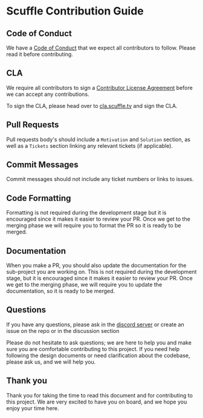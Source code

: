# Scuffle Contribution Guide

## Code of Conduct

We have a [Code of Conduct](./CODE_OF_CONDUCT.md) that we expect all contributors to follow. Please read it before contributing.

## CLA

We require all contributors to sign a [Contributor License Agreement](./CLA.md) before we can accept any contributions.

To sign the CLA, please head over to [cla.scuffle.tv](https://cla.scuffle.tv) and sign the CLA.

## Pull Requests

Pull requests body's should include a `Motivation` and `Solution` section, as well as a `Tickets` section linking any relevant tickets (if applicable).

## Commit Messages

Commit messages should not include any ticket numbers or links to issues.

## Code Formatting

Formatting is not required during the development stage but it is encouraged since it makes it easier to review your PR. Once we get to the merging phase we will require you to format the PR so it is ready to be merged.

## Documentation

When you make a PR, you should also update the documentation for the sub-project you are working on. This is not required during the development stage, but it is encouraged since it makes it easier to review your PR. Once we get to the merging phase, we will require you to update the documentation, so it is ready to be merged.

## Questions

If you have any questions, please ask in the [discord server](https://discord.gg/scuffle) or create an issue on the repo or in the discussion section

Please do not hesitate to ask questions; we are here to help you and make sure you are comfortable contributing to this project. If you need help following the design documents or need clarification about the codebase, please ask us, and we will help you.

## Thank you

Thank you for taking the time to read this document and for contributing to this project. We are very excited to have you on board, and we hope you enjoy your time here.
